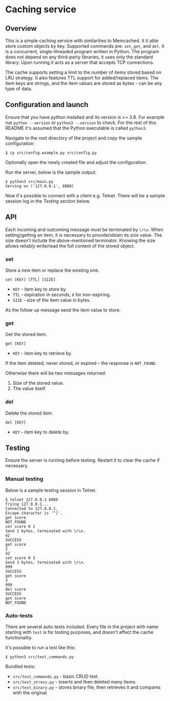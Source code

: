 # Caching service

## Overview

This is a simple caching service with similarities to Memcached. It it able store custom objects by key. Supported commands are: `set`, `get`, and `del`. It is a concurrent, single-threaded program written in Python. The program does not depend on any third-party libraries, it uses only the standard library. Upon running it acts as a server that accepts TCP connections.

The cache supports setting a limit to the number of items stored based on LRU strategy. It also features TTL support for added/replaced items. The item keys are strings, and the item values are stored as bytes - can be any type of data.

## Configuration and launch

Ensure that you have python installed and its version is >= 3.8. For example run `python --version` or `python3 --version` to check. For the rest of this README it's assumed that the Python executable is called `python3`.

Navigate to the root directory of the project and copy the sample configuration:

```
$ cp src/config.example.py src/config.py
```

Optionally open the newly created file and adjust the configuration.

Run the server, below is the sample output:

```
$ python3 src/main.py
Serving on ('127.0.0.1', 8888)
```

Now it's possible to connect with a client e.g. Telnet. There will be a sample session log in the *Testing* section below.

## API

Each incoming and outcoming message must be terminated by `\r\n`. When setting/getting an item, it is necessary to provide/obtain its size value. The size doesn't include the above-mentioned terminator. Knowing the size allows reliably write/read the full content of the stored object.

### set

Store a new item or replace the existing one.

```
set [KEY] [TTL] [SIZE]
```

* `KEY` - item key to store by.
* `TTL` - expiration in seconds, `0` for non-expiring.
* `SIZE` - size of the item value in bytes.

As the follow up message send the item value to store.

### get

Get the stored item.

```
get [KEY]
```

* `KEY` - item key to retrieve by.

If the item deleted, never stored, or expired – the response is `NOT_FOUND`.

Otherwise there will be two messages returned:

1. Size of the stored value.
2. The value itself.

### del

Delete the stored item.

```
del [KEY]
```

* `KEY` - item key to delete by.

## Testing

Ensure the server is running before testing. Restart it to clear the cache if necessary.
### Manual testing

Below is a sample testing session in Telnet.

```
$ telnet 127.0.0.1 8888
Trying 127.0.0.1...
Connected to 127.0.0.1.
Escape character is '^]'.
get score
NOT_FOUND
set score 0 2
Send 2 bytes, terminated with \r\n.
42
SUCCESS
get score
2
42
set score 0 3
Send 3 bytes, terminated with \r\n.
999
SUCCESS
get score
3
999
del score
SUCCESS
get score
NOT_FOUND
```

### Auto-tests

There are several auto-tests included. Every file in the project with name starting with `test` is for testing purposes, and doesn't affect the cache functionality.

It's possible to run a test like this:

```
$ python3 src/test_commands.py
```

Bundled tests:

* `src/test_commands.py` - basic CRUD test.
* `src/test_stress.py` - inserts and then deleted many items.
* `src/test_binary.py` - stores binary file, then retrieves it and compares with the original.
